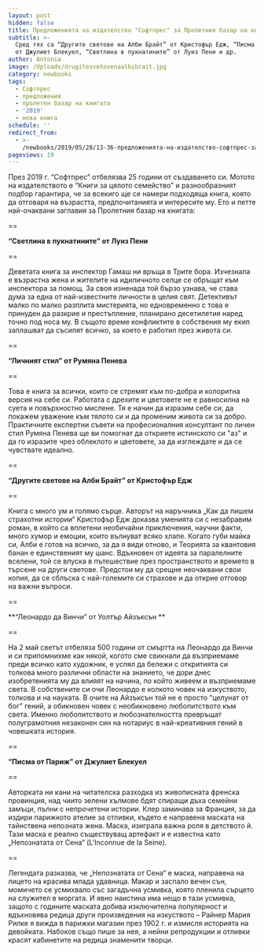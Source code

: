 ```yaml
---
layout: post
hidden: false
title: Предложенията на издателство "Софтпрес" за Пролетния базар на книгата 2019
subtitle: >-
  Сред тях са “Другите светове на Алби Брайт” от Кристофър Едж, “Писма от Париж”
  от Джулиет Блекуел, “Светлина в пукнатините” от Луиз Пени и др.
author: Antonia
image: /Uploads/drugitesvetovenaalbibrait.jpg
category: newbooks
tags:
  - Софтпрес
  - предложения
  - пролетен базар на книгата
  - '2019'
  - нова книга
schedule: ''
redirect_from:
  - >-
    /newbooks/2019/05/28/13-36-предложенията-на-издателство-софтпрес-за-пролетния-базар-на-книгата-2019
pageviews: 19
---
```

През 2019 г. “Софтпрес” отбелязва 25 години от създаването си. Мотото на издателството е “Книги за цялото семейство” и разнообразният подбор гарантира, че за всекиго ще се намери подходяща книга, която да отговаря на възрастта, предпочитанията и интересите му. Ето и петте най-очаквани заглавия за Пролетния базар на книгата:

\==

**“Светлина в пукнатините” от Луиз Пени**

\==

Деветата книга за инспектор Гамаш ни връща в Трите бора. Изчезнала е възрастна жена и жителите на идиличното селце се обръщат към инспектора за помощ. За своя изненада той бързо узнава, че става дума за една от най-известните личности в целия свят. Детективът малко по малко разплита мистерията, но едновременно с това е принуден да разкрие и престъпление, планирано десетилетия наред точно под носа му. В същото време конфликтите в собствения му екип заплашват да съсипят всичко, за което е работил през живота си. 

\==

**“Личният стил” от Румяна Пенева**

\==

Това е книга за всички, които се стремят към по-добра и колоритна версия на себе си. Работата с дрехите и цветовете не е равносилна на суета и повърхностно мислене. Тя е начин да изразим себе си, да покажем уважение към тялото си и да променим живота си за добро.  Практичните експертни съвети на професионалния консултант по личен стил Румяна Пенева ще ви помогнат да откриете истинското си "аз" и да го изразите чрез облеклото и цветовете, за да изглеждате и да се чувствате идеално. 

\==

**“Другите светове на Алби Брайт” от Кристофър Едж**

\==

Книга с много ум и голямо сърце. Авторът на наръчника „Как да пишем страхотни истории“ Кристофър Едж доказва уменията си с незабравим роман, в който са вплетени необичайни приключения, научни факти, много хумор и емоции, които вълнуват всяко хлапе. Когато губи майка си, Алби е готов на всичко, за да я види отново, и Теорията за квантовия банан е единственият му шанс. Вдъхновен от идеята за паралелните вселени, той се впуска в пътешествие през пространството и времето в търсене на други светове. Предстои му да срещне неочаквани свои копия, да се сблъска с най-големите си страхове и да открие отговор на важни въпроси.

\==

**“Леонардо да Винчи” от Уолтър Айзъксън **

\==

На 2 май светът отбеляза 500 години от смъртта на Леонардо да Винчи и си припомнихме как някой, когото сме свикнали да възприемаме преди всичко като художник, е успял да бележи с откритията си толкова много различни области на знанието, че дори днес изобретенията му да влияят на начина, по който живеем и възприемаме света. В собствените си очи Леонардо е колкото човек на изкуството, толкова и на науката. В очите на Айзъксън той не е просто “целунат от бог” гений, а обикновен човек с необикновено любопитството към света. Именно любопитството и любознателността превръщат полуграмотния незаконен син на нотариус в най-креативния гений в човешката история. 

\==

**“Писма от Париж” от Джулиет Блекуел**

\==

Авторката ни кани на читателска разходка из живописната френска провинция, над чиито зелени хълмове бдят спиращи дъха семейни замъци, пълни с непрочетени истории. Клер заминава за Франция, за да издири парижкото ателие за отливки, където е направена маската на тайнствена непозната жена. Маска, изиграла важна роля в детството й. Тази маска е реално съществуващ артефакт и е известна като „Непознатата от Сена“ (L'Inconnue de la Seine). 

\==

Легендата разказва, че „Непознатата от Сена“ е маска, направена на лицето на красива млада удавница. Макар и заспало вечен сън, момичето се усмихвало със загадъчна усмивка, която пленила сърцето на служител в моргата. И явно наистина има нещо в тази усмивка, защото с годините маската добива изключителна популярност и вдъхновява редица други произведения на изкуството  – Райнер Мария Рилке я вижда в парижки магазин през 1902 г. и измисля историята на девойката. Набоков също пише за нея, а нейни репродукции и отливки красят кабинетите на редица знаменити творци.
